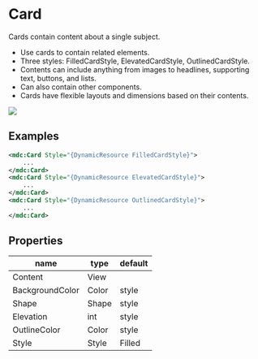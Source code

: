 # Card

Cards contain content about a single subject.



- Use cards to contain related elements.
- Three styles: FilledCardStyle, ElevatedCardStyle, OutlinedCardStyle.
- Contents can include anything from images to headlines, supporting text, buttons, and lists.
- Can also contain other components.
- Cards have flexible layouts and dimensions based on their contents.



![](/assets/cards.png)



## Examples

```xml
<mdc:Card Style="{DynamicResource FilledCardStyle}">
    ...
</mdc:Card>
<mdc:Card Style="{DynamicResource ElevatedCardStyle}">
    ...
</mdc:Card>
<mdc:Card Style="{DynamicResource OutlinedCardStyle}">
    ...
</mdc:Card>
```



## Properties

| name            | type  | default |
| --------------- | ----- | ------- |
| Content         | View  |         |
| BackgroundColor | Color | style   |
| Shape           | Shape | style   |
| Elevation       | int   | style   |
| OutlineColor    | Color | style   |
| Style           | Style | Filled  |
